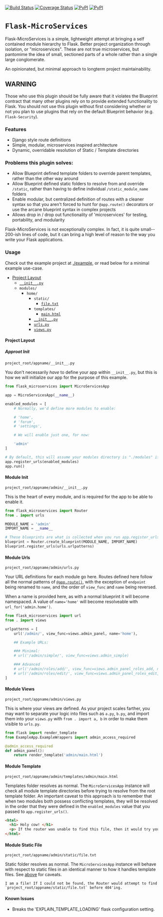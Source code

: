 [![Build Status](https://travis-ci.org/NoiSek/Flask-MicroServices.svg?branch=master)](https://travis-ci.org/NoiSek/Flask-MicroServices)
[![Coverage Status](https://coveralls.io/repos/github/NoiSek/Flask-MicroServices/badge.svg?branch=master)](https://coveralls.io/github/NoiSek/Flask-MicroServices?branch=master)
[![PyPI](https://img.shields.io/pypi/v/flask-microservices.svg)]()
[![PyPI](https://img.shields.io/pypi/pyversions/flask-microservices.svg)]()

# `Flask-MicroServices`

Flask-MicroServices is a simple, lightweight attempt at bringing a self contained module hierarchy to Flask. Better project organization through isolation, or "microservices". These are not true microservices, but pantomime the idea of small, sectioned parts of a whole rather than a single large conglomerate.

An opinionated, but minimal approach to longterm project maintainability.

## WARNING

Those who use this plugin should be fully aware that it violates the Blueprint contract that many other plugins rely on to provide extended functionality to Flask. You should not use this plugin without first considering whether or not you plan to use plugins that rely on the default Blueprint behavior (e.g. `Flask-Security`).


### Features

- Django style route definitions
- Simple, modular, microservices inspired architecture
- Dynamic, overridable resolution of Static / Template directories


### Problems this plugin solves:

- Allow Blueprint defined template folders to override parent templates, rather than the other way around
- Allow Blueprint defined static folders to resolve from and override `/static`, rather than having to define individual `/static_module_name` folders
- Enable modular, but centralized definition of routes with a cleaner syntax so that you aren't forced to hunt for `@app.route()` decorators or use the arcane blueprint syntax in complex projects
- Allows drop in / drop out functionality of 'microservices' for testing, portability, and modularity

Flask-MicroServices is not exceptionally complex. In fact, it is quite small-- 200-ish lines of code, but it can bring a high level of reason to the way you write your Flask applications.


### Usage

Check out the example project at [./example](example), or read below for a minimal example use-case.

- [Project Layout](#project-layout)
  - [`__init__.py`](#approot-init)
  - `modules/`
    - `home/`
      - `static/`
        - [`file.txt`](#module-static-file)
      - `templates/`
        - [`main.html`](#module-template)
      - [`__init__.py`](#module-init)
      - [`urls.py`](#module-urls)
      - [`views.py`](#module-views)

#### Project Layout

##### Approot Init

`project_root/appname/__init__.py`


You don't necessarily *have* to define your app within `__init__.py`, but this is how we will initialize our app for the purpose of this example.

```python
from flask_microservices import MicroServicesApp

app = MicroServicesApp(__name__)

enabled_modules = [
    # Normally, we'd define more modules to enable:

    # 'home',
    # 'forum',
    # 'settings',

    # We will enable just one, for now:

    'admin'
]

# By default, this will assume your modules directory is "./modules" if a second argument is not provided.
app.register_urls(enabled_modules)
app.run()
```

#### Module Init

`project_root/appname/admin/__init__.py`


This is the heart of every module, and is required for the app to be able to enable it.

```python
from flask_microservices import Router
from . import urls

MODULE_NAME = 'admin'
IMPORT_NAME = __name__

# These blueprints are what is collected when you run app.register_urls()
blueprint = Router.create_blueprint(MODULE_NAME, IMPORT_NAME)
blueprint.register_urls(urls.urlpatterns)
```

#### Module Urls

`project_root/appname/admin/urls.py`


Your URL definitions for each module go here. Routes defined here follow all the normal patterns of [`@app.route()`](http://flask.pocoo.org/docs/0.12/api/#url-route-registrations), with the exception of `endpoint` being renamed to `name`, and the order of `view_func` and `name` being reversed.

When a name is provided here, as with a normal blueprint it will become namespaced. A value of `name='home'` will become resolveable with `url_for('admin.home')`.

```python
from flask_microservices import url
from . import views

urlpatterns = [
    url('/admin/', view_func=views.admin_panel, name='home'),

    ## Example URLs:

    ### Minimal:
    # url('/admin/simple/', view_func=views.admin_simple)

    ### Advanced
    # url('/admin/roles/add/', view_func=views.admin_panel_roles_add, name='role_add', methods=['GET', 'POST']),
    # url('/admin/roles/edit/', view_func=views.admin_panel_roles_edit, name='role_edit', methods=['GET', 'POST']),
]
```

#### Module Views

`project_root/appname/admin/views.py`

This is where your views are defined. As your project scales farther, you may want to separate your logic into files such as `a.py`, `b.py`, and import them into your `views.py` with `from . import a, b` in order to make them visible to `urls.py`.

```python
from flask import render_template
from ExampleApp.ExampleWrappers import admin_access_required

@admin_access_required
def admin_panel():
    return render_template('admin/main.html')
```

#### Module Template

`project_root/appname/admin/templates/admin/main.html`

Templates folder resolves as normal. The `MicroServicesApp` instance will check all module template directories before trying to resolve from the root template folder. An important caveat to this approach is to remember that when two modules both possess conflicting templates, they will be resolved in the order that they were defined in the `enabled_modules` value that you passed to `app.register_urls()`.

```html
<html>
  <h1> Holy cow! </h1>
  <p> If the router was unable to find this file, then it would try your root level templates folder at `project_root/appname/templates/admin/main.html` before failing.</p>
</html>
```

#### Module Static File

`project_root/appname/admin/static/file.txt`

Static folder resolves as normal. The `MicroServicesApp` instance will behave with respect to static files in an identical manner to how it handles template files. See [above](#module-views) for caveats.

```
I am a file! If I could not be found, the Router would attempt to find `project_root/appname/static/file.txt` before 404'ing.
```


#### Known Issues

- Breaks the 'EXPLAIN_TEMPLATE_LOADING' flask configuration setting.
